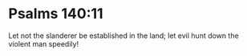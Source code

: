 # Psalms 140:11

Let not the slanderer be established in the land; let evil hunt down the violent man speedily!
